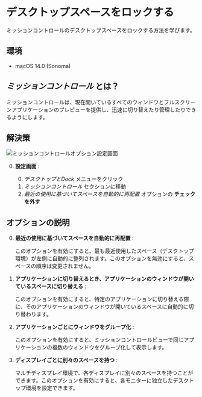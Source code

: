 # デスクトップスペースをロックする

ミッションコントロールのデスクトップスペースをロックする方法を学びます。

## 環境

- macOS 14.0 (Sonoma)

## *ミッションコントロール* とは？

ミッションコントロールは、現在開いているすべてのウィンドウとフルスクリーンアプリケーションのプレビューを提供し、迅速に切り替えたり管理したりできるようにします。

## 解決策

![ミッションコントロールオプション設定画面](/resources/2023-10-27-13-36-46.png)

0. **設定画面** :

   0. *デスクトップとDock* メニューをクリック
   1. *ミッションコントロール* セクションに移動
   2. *最近の使用に基づいてスペースを自動的に再配置* オプションの **チェックを外す**

## オプションの説明

0. **最近の使用に基づいてスペースを自動的に再配置** :

   このオプションを有効にすると、最も最近使用したスペース（デスクトップ環境）が左側に自動的に整列されます。このオプションを無効にすると、スペースの順序は変更されません。

1. **アプリケーションに切り替えるとき、アプリケーションのウィンドウが開いているスペースに切り替える** :

   このオプションを有効にすると、特定のアプリケーションに切り替える際に、そのアプリケーションのウィンドウが開いているスペースに自動的に切り替わります。

2. **アプリケーションごとにウィンドウをグループ化** :

   このオプションを有効にすると、ミッションコントロールビューで同じアプリケーションの複数のウィンドウをグループ化して表示します。

3. **ディスプレイごとに別々のスペースを持つ** :

   マルチディスプレイ環境で、各ディスプレイに別々のスペースを持つことができます。このオプションを有効にすると、各モニターに独立したデスクトップ環境を設定できます。

